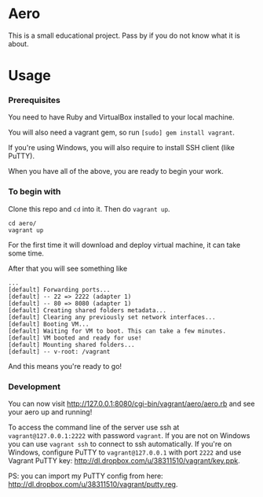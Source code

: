 Aero
====

This is a small educational project. Pass by if you do not know what it is about.


Usage
=====

### Prerequisites

You need to have Ruby and VirtualBox installed to your local machine.

You will also need a vagrant gem, so run `[sudo] gem install vagrant`.

If you're using Windows, you will also require to install SSH client (like PuTTY).

When you have all of the above, you are ready to begin your work.

### To begin with

Clone this repo and `cd` into it. Then do `vagrant up`.

	cd aero/
	vagrant up

For the first time it will download and deploy virtual machine, it can take some time.

After that you will see something like
	
	...
	[default] Forwarding ports...
	[default] -- 22 => 2222 (adapter 1)
	[default] -- 80 => 8080 (adapter 1)
	[default] Creating shared folders metadata...
	[default] Clearing any previously set network interfaces...
	[default] Booting VM...
	[default] Waiting for VM to boot. This can take a few minutes.
	[default] VM booted and ready for use!
	[default] Mounting shared folders...
	[default] -- v-root: /vagrant

And this means you're ready to go!

### Development

You can now visit http://127.0.0.1:8080/cgi-bin/vagrant/aero/aero.rb and see your aero up and running!

To access the command line of the server use ssh at `vagrant@127.0.0.1:2222` with password `vagrant`.
If you are not on Windows you can use `vagrant ssh` to connect to ssh automatically.
If you're on Windows, configure PuTTY to `vagrant@127.0.0.1` with port `2222` and use Vagrant PuTTY key: http://dl.dropbox.com/u/38311510/vagrant/key.ppk.

PS: you can import my PuTTY config from here: http://dl.dropbox.com/u/38311510/vagrant/putty.reg.

